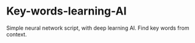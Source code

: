 # Key-words-learning-AI
Simple neural network script, with deep learning AI. Find key words from context.
